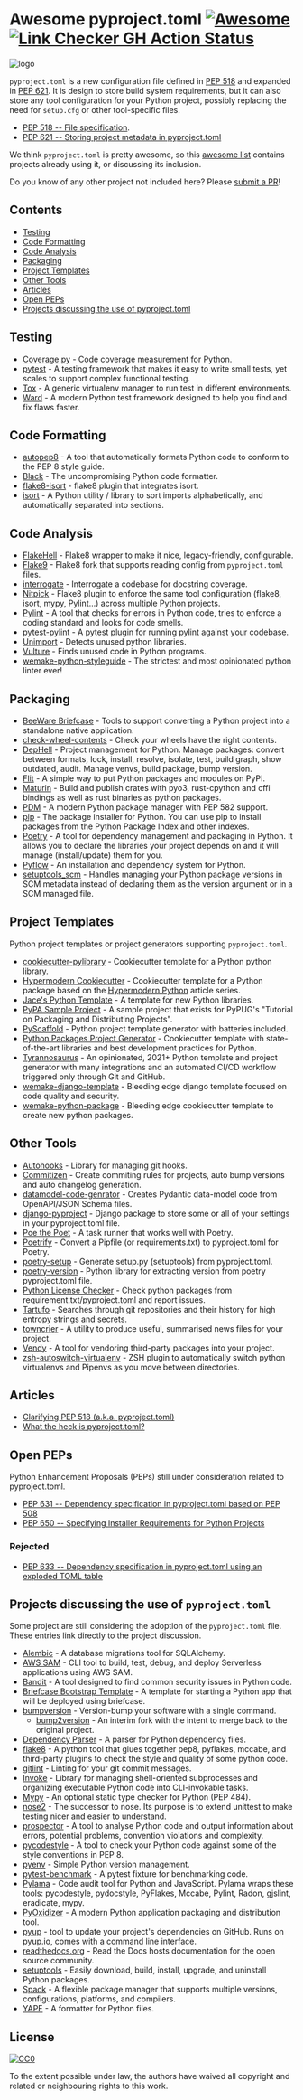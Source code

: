 # Awesome pyproject.toml [![Awesome](https://awesome.re/badge.svg)](https://awesome.re) [![Link Checker GH Action Status](https://github.com/carlosperate/awesome-pyproject/workflows/Check%20Links/badge.svg)](http://github.com/carlosperate/awesome-pyproject/actions?workflow=Check+Links)

![logo](https://repository-images.githubusercontent.com/226840558/aff71800-2fd4-11ea-99ed-8e6a645dd5fe)

`pyproject.toml` is a new configuration file defined in
[PEP 518](https://www.python.org/dev/peps/pep-0518/) and expanded in
[PEP 621](https://www.python.org/dev/peps/pep-0621/). It is design to store
build system requirements, but it can also store any tool configuration for your
Python project, possibly replacing the need for `setup.cfg` or other
tool-specific files.

- [PEP 518 -- File specification](https://www.python.org/dev/peps/pep-0518/#specification).
- [PEP 621 -- Storing project metadata in pyproject.toml](https://www.python.org/dev/peps/pep-0621/#specification)

We think `pyproject.toml` is pretty awesome, so this
[awesome list](https://github.com/topics/awesome-list) contains projects already
using it, or discussing its inclusion.

Do you know of any other project not included here? Please
[submit a PR](contributing.md)!


## Contents

- [Testing](#testing)
- [Code Formatting](#code-formatting)
- [Code Analysis](#code-analysis)
- [Packaging](#packaging)
- [Project Templates](#project-templates)
- [Other Tools](#other-tools)
- [Articles](#articles)
- [Open PEPs](#open-peps)
- [Projects discussing the use of pyproject.toml](#projects-discussing-the-use-of-pyprojecttoml)


## Testing

- [Coverage.py](https://coverage.readthedocs.io/en/latest/config.html) - Code coverage measurement for Python.
- [pytest](https://docs.pytest.org/en/latest/customize.html#pyproject-toml) - A testing framework that makes it easy to write small tests, yet scales to support complex functional testing.
- [Tox](https://tox.readthedocs.io/en/3.14.2/example/basic.html#pyproject-toml-tox-legacy-ini) - A generic virtualenv manager to run test in different environments.
- [Ward](https://wardpy.com/guide/config) - A modern Python test framework designed to help you find and fix flaws faster. 


## Code Formatting

- [autopep8](https://github.com/hhatto/autopep8/blob/master/README.rst#pyproject-toml) - A tool that automatically formats Python code to conform to the PEP 8 style guide.
- [Black](https://black.readthedocs.io/en/stable/pyproject_toml.html) - The uncompromising Python code formatter.
- [flake8-isort](https://github.com/gforcada/flake8-isort/commit/701995ab1f401e6f64c58ce2cb58756216d2e8a2) - flake8 plugin that integrates isort.
- [isort](https://timothycrosley.github.io/isort/) - A Python utility / library to sort imports alphabetically, and automatically separated into sections.


## Code Analysis

- [FlakeHell](https://flakehell.readthedocs.io/config.html) - Flake8 wrapper to make it nice, legacy-friendly, configurable.
- [Flake9](https://gitlab.com/retnikt/flake9) - Flake8 fork that supports reading config from `pyproject.toml` files.
- [interrogate](https://interrogate.readthedocs.io/en/latest/#other-usage) - Interrogate a codebase for docstring coverage.
- [Nitpick](https://nitpick.readthedocs.io/en/latest/tool_nitpick_section.html) - Flake8 plugin to enforce the same tool configuration (flake8, isort, mypy, Pylint...) across multiple Python projects.
- [Pylint](http://pylint.pycqa.org/en/latest/user_guide/run.html?highlight=pyproject#command-line-options) - A tool that checks for errors in Python code, tries to enforce a coding standard and looks for code smells.
- [pytest-pylint](https://github.com/carsongee/pytest-pylint/pull/107) - A pytest plugin for running pylint against your codebase.
- [Unimport](https://github.com/hakancelik96/unimport/blob/master/README.md#configuring-unimport) - Detects unused python libraries.
- [Vulture](https://github.com/jendrikseipp/vulture/blob/master/README.md#configuration) - Finds unused code in Python programs.
- [wemake-python-styleguide](https://wemake-python-stylegui.de/en/latest/pages/usage/integrations/flakehell.html) - The strictest and most opinionated python linter ever!


## Packaging

- [BeeWare Briefcase](https://briefcase.readthedocs.io/en/latest/reference/configuration.html) - Tools to support converting a Python project into a standalone native application.
- [check-wheel-contents](https://github.com/jwodder/check-wheel-contents) - Check your wheels have the right contents.
- [DepHell](https://dephell.readthedocs.io/config.html) - Project management for Python. Manage packages: convert between formats, lock, install, resolve, isolate, test, build graph, show outdated, audit. Manage venvs, build package, bump version.
- [Flit](https://flit.readthedocs.io/en/stable/pyproject_toml.html) - A simple way to put Python packages and modules on PyPI.
- [Maturin](https://github.com/PyO3/maturin/blob/master/Readme.md#pyprojecttoml) - Build and publish crates with pyo3, rust-cpython and cffi bindings as well as rust binaries as python packages.
- [PDM](https://pdm.fming.dev/pyproject/) - A modern Python package manager with PEP 582 support.
- [pip](https://pip.pypa.io/en/stable/reference/pip/#pep-517-and-518-support) - The package installer for Python. You can use pip to install packages from the Python Package Index and other indexes.
- [Poetry](https://python-poetry.org/docs/pyproject/) - A tool for dependency management and packaging in Python. It allows you to declare the libraries your project depends on and it will manage (install/update) them for you.
- [Pyflow](https://github.com/David-OConnor/pyflow) - An installation and dependency system for Python.
- [setuptools_scm](https://github.com/pypa/setuptools_scm) - Handles managing your Python package versions in SCM metadata instead of declaring them as the version argument or in a SCM managed file.


## Project Templates

Python project templates or project generators supporting `pyproject.toml`.

- [cookiecutter-pylibrary](https://github.com/ionelmc/cookiecutter-pylibrary) - Cookiecutter template for a Python python library.
- [Hypermodern Cookiecutter](https://github.com/cjolowicz/cookiecutter-hypermodern-python) - Cookiecutter template for a Python package based on the [Hypermodern Python](https://cjolowicz.github.io/posts/hypermodern-python-01-setup/) article series.
- [Jace's Python Template](https://github.com/jacebrowning/template-python) - A template for new Python libraries.
- [PyPA Sample Project](https://github.com/pypa/sampleproject) - A sample project that exists for PyPUG's "Tutorial on Packaging and Distributing Projects".
- [PyScaffold](https://github.com/pyscaffold/pyscaffold) - Python project template generator with batteries included.
- [Python Packages Project Generator](https://github.com/TezRomacH/python-package-template) - Cookiecutter template with state-of-the-art libraries and best development practices for Python.
- [Tyrannosaurus](https://github.com/dmyersturnbull/tyrannosaurus) - An opinionated, 2021+ Python template and project generator with many integrations and an automated CI/CD workflow triggered only through Git and GitHub.
- [wemake-django-template](https://github.com/wemake-services/wemake-django-template) - Bleeding edge django template focused on code quality and security.
- [wemake-python-package](https://github.com/wemake-services/wemake-python-package) - Bleeding edge cookiecutter template to create new python packages.


## Other Tools

- [Autohooks](https://github.com/greenbone/autohooks/blob/master/README.md#1-choosing-an-autohooks-mode) - Library for managing git hooks.
- [Commitizen](https://commitizen-tools.github.io/commitizen/config/) - Create commiting rules for projects, auto bump versions and auto changelog generation.
- [datamodel-code-genrator](https://koxudaxi.github.io/datamodel-code-generator/pyproject_toml/) - Creates Pydantic data-model code from OpenAPI/JSON Schema files.
- [django-pyproject](https://github.com/Ceterai/django-pyproject) - Django package to store some or all of your settings in your pyproject.toml file.
- [Poe the Poet](https://github.com/nat-n/poethepoet#define-tasks-in-your-pyprojecttoml) - A task runner that works well with Poetry.
- [Poetrify](https://github.com/kk6/poetrify) - Convert a Pipfile (or requirements.txt) to pyproject.toml for Poetry.
- [poetry-setup](https://github.com/orsinium/poetry-setup) - Generate setup.py (setuptools) from pyproject.toml.
- [poetry-version](https://github.com/rominf/poetry-version) - Python library for extracting version from poetry pyproject.toml file.
- [Python License Checker](https://github.com/dhatim/python-license-check/pull/32) - Check python packages from requirement.txt/pyproject.toml and report issues.
- [Tartufo](https://tartufo.readthedocs.io/en/latest/configuration.html#configuration-via-file) - Searches through git repositories and their history for high entropy strings and secrets.
- [towncrier](https://github.com/twisted/towncrier) - A utility to produce useful, summarised news files for your project.
- [Vendy](https://github.com/di/vendy) - A tool for vendoring third-party packages into your project.
- [zsh-autoswitch-virtualenv](https://github.com/MichaelAquilina/zsh-autoswitch-virtualenv/pull/117) - ZSH plugin to automatically switch python virtualenvs and Pipenvs as you move between directories.


## Articles

- [Clarifying PEP 518 (a.k.a. pyproject.toml)](https://snarky.ca/clarifying-pep-518/)
- [What the heck is pyproject.toml?](https://snarky.ca/what-the-heck-is-pyproject-toml/)


## Open PEPs

Python Enhancement Proposals (PEPs) still under consideration related to pyproject.toml.

- [PEP 631 -- Dependency specification in pyproject.toml based on PEP 508](https://www.python.org/dev/peps/pep-0631/)
- [PEP 650 -- Specifying Installer Requirements for Python Projects](https://www.python.org/dev/peps/pep-0650/)

### Rejected

- [PEP 633 -- Dependency specification in pyproject.toml using an exploded TOML table](https://www.python.org/dev/peps/pep-0633/)


## Projects discussing the use of `pyproject.toml`

Some project are still considering the adoption of the `pyproject.toml` file.
These entries link directly to the project discussion.

- [Alembic](https://github.com/sqlalchemy/alembic/issues/708) - A database migrations tool for SQLAlchemy. 
- [AWS SAM](https://github.com/awslabs/aws-sam-cli/issues/1366) - CLI tool to build, test, debug, and deploy Serverless applications using AWS SAM.
- [Bandit](https://github.com/PyCQA/bandit/issues/550) - A tool designed to find common security issues in Python code.
- [Briefcase Bootstrap Template](https://github.com/beeware/briefcase-template/pull/16) - A template for starting a Python app that will be deployed using briefcase.
- [bumpversion](https://github.com/peritus/bumpversion/issues/192) - Version-bump your software with a single command.
  - [bump2version](https://github.com/c4urself/bump2version/issues/42) - An interim fork with the intent to merge back to the original project.
- [Dependency Parser](https://github.com/pyupio/dparse/issues/36) - A parser for Python dependency files.
- [flake8](https://gitlab.com/pycqa/flake8/issues/428) - A python tool that glues together pep8, pyflakes, mccabe, and third-party plugins to check the style and quality of some python code.
- [gitlint](https://github.com/jorisroovers/gitlint/issues/115) - Linting for your git commit messages.
- [Invoke](https://github.com/pyinvoke/invoke/issues/537) - Library for managing shell-oriented subprocesses and organizing executable Python code into CLI-invokable tasks.
- [Mypy](https://github.com/python/mypy/issues/5205) - An optional static type checker for Python (PEP 484).
- [nose2](https://github.com/nose-devs/nose2/issues/452) - The successor to nose. Its purpose is to extend unittest to make testing nicer and easier to understand.
- [prospector](https://github.com/PyCQA/prospector/issues/376) - A tool to analyse Python code and output information about errors, potential problems, convention violations and complexity.
- [pycodestyle](https://github.com/PyCQA/pycodestyle/issues/813) - A tool to check your Python code against some of the style conventions in PEP 8.
- [pyenv](https://github.com/pyenv/pyenv/issues/1233) - Simple Python version management.
- [pytest-benchmark](https://github.com/ionelmc/pytest-benchmark/issues/26) - A pytest fixture for benchmarking code.
- [Pylama](https://github.com/klen/pylama/issues/171) - Code audit tool for Python and JavaScript. Pylama wraps these tools: pycodestyle, pydocstyle, PyFlakes, Mccabe, Pylint, Radon, gjslint, eradicate, mypy.
- [PyOxidizer](https://github.com/indygreg/PyOxidizer/issues/93) - A modern Python application packaging and distribution tool.
- [pyup](https://github.com/pyupio/pyup/issues/332) - tool to update your project's dependencies on GitHub. Runs on pyup.io, comes with a command line interface.
- [readthedocs.org](https://github.com/readthedocs/readthedocs.org/issues/7065) - Read the Docs hosts documentation for the open source community.
- [setuptools](https://github.com/pypa/setuptools/issues/1688) - Easily download, build, install, upgrade, and uninstall Python packages.
- [Spack](https://github.com/spack/spack/issues/6629) - A flexible package manager that supports multiple versions, configurations, platforms, and compilers.
- [YAPF](https://github.com/google/yapf/issues/708) - A formatter for Python files.


## License

[![CC0](https://mirrors.creativecommons.org/presskit/buttons/88x31/svg/cc-zero.svg)](https://creativecommons.org/publicdomain/zero/1.0/)

To the extent possible under law, the authors have waived all copyright and related or neighbouring rights to this work.
